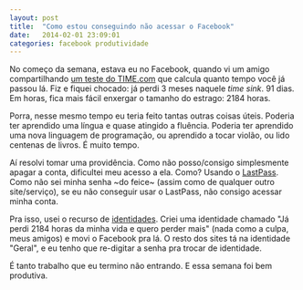 ```yaml
---
layout: post
title:  "Como estou conseguindo não acessar o Facebook"
date:   2014-02-01 23:09:01
categories: facebook produtividade
---
```


No começo da semana, estava eu no Facebook, quando vi um amigo compartilhando
[um teste do TIME.com](http://techland.time.com/2014/01/27/how-much-time-have-you-wasted-on-facebook/)
que calcula quanto tempo você já passou lá. Fiz e fiquei chocado: já perdi 3
meses naquele _time sink_. 91 dias. Em horas, fica mais fácil enxergar o
tamanho do estrago: 2184 horas.

Porra, nesse mesmo tempo eu teria feito tantas outras coisas úteis. Poderia ter
aprendido uma língua e quase atingido a fluência. Poderia ter aprendido uma
nova linguagem de programação, ou aprendido a tocar violão, ou lido centenas
de livros. É muito tempo.

Aí resolvi tomar uma providência. Como não posso/consigo simplesmente apagar
a conta, dificultei meu acesso a ela. Como? Usando o [LastPass](http://lastpass.com).
 Como não sei minha senha ~do feice~ (assim como de qualquer outro site/serviço),
se eu não conseguir usar o LastPass, não consigo acessar minha conta.

Pra isso, usei o recurso de [identidades](https://helpdesk.lastpass.com/tools/identities/).
 Criei uma identidade chamado "Já perdi 2184 horas da minha vida e quero perder mais"
(nada como a culpa, meus amigos) e movi o Facebook pra lá. O resto dos sites tá
na identidade "Geral", e eu tenho que re-digitar a senha pra trocar de identidade.

É tanto trabalho que eu termino não entrando. E essa semana foi bem produtiva.